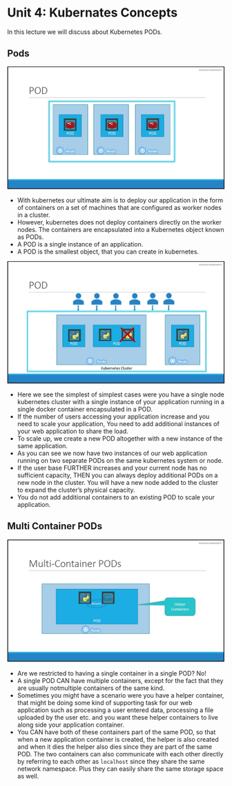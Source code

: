# Unit 4: Kubernates Concepts
In this lecture we will discuss about Kubernetes PODs.

## Pods
![Pods](./images/pods-1.jpg)
* With kubernetes our ultimate aim is to deploy our application in the form of containers on a set of machines that are configured as worker nodes in a cluster.
* However, kubernetes does not deploy containers directly on the worker nodes. The containers are encapsulated into a Kubernetes object known as PODs.
* A POD is a single instance of an application. 
* A POD is the smallest object, that you can create in kubernetes.

![Pods](./images/pods-2.jpg)
* Here we see the simplest of simplest cases were you have a single node kubernetes cluster with a single instance of your application running in a single docker container encapsulated in a POD.
* If the number of users accessing your application increase and you need to scale your application, You need to add additional instances of your web application to share the load.
* To scale up, we create a new POD altogether with a new instance of the same application. 
* As you can see we now have two instances of our web application running on two separate PODs on the same kubernetes system or node.
* If the user base FURTHER increases and your current node has no sufficient capacity, THEN you can always deploy additional PODs on a new node in the cluster. You will have a new node added to the cluster to expand the cluster’s physical capacity.
* You do not add additional containers to an existing POD to scale your application.


## Multi Container PODs
![Multi Container PODs](./images/multi-container-pods.jpg)
* Are we restricted to having a single container in a single POD? No! 
* A single POD CAN have multiple containers, except for the fact that they are usually notmultiple containers of the same kind.
* Sometimes you might have a scenario were you have a helper container, that might be doing some kind of supporting task for our web application such as processing a user entered data, processing a file uploaded by the user etc. and you want these helper containers to live along side your application container. 
* You CAN have both of these containers part of the same POD, so that when a new application container is created, the helper is also created and when it dies the helper also dies since they are part of the same POD.
The two containers can also communicate with each other directly by referring to each other as `localhost` since they share the same network namespace. Plus they can easily share the same storage space as well.